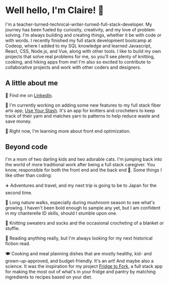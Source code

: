 # Well hello, I'm Claire! 👋
I'm a teacher-turned-technical-writer-turned-full-stack-developer. My journey has been fueled by curiosity, creativity, and my love of problem solving. I'm always building and creating things, whether it be with code or with words. I recently finished my full stack development bootcamp at Codeop, where I added to my SQL knowledge and learned Javascript, React, CSS, Node.js, and Vue, along with other tools. I like to build my own projects that solve real problems for me, so you'll see plenty of knitting, cooking, and hiking apps from me! I'm also so excited to contribute to collaborative projects and work with other coders and designers.

## A little about me
🔎 Find me on [LinkedIn](www.linkedin.com/in/claire-carter-e).

🔧 I'm currently working on adding some new features to my full stack fiber arts app, [Use Your Stash](https://github.com/carterclairee/use-your-stash). It's an app for knitters and crocheters to keep track of their yarn and matches yarn to patterns to help reduce waste and save money.

🌱 Right now, I'm learning more about front end optimization.

## Beyond code
I'm a mom of two darling kids and two adorable cats. I'm jumping back into the world of more traditional work after being a full stack caregiver. You know, responsible for both the front end and the back end 👶. Some things I like other than coding:

✈️ Adventures and travel, and my next trip is going to be to Japan for the second time.

🍄 Long nature walks, especially during mushroom season to see what's growing. I haven't been bold enough to sample any yet, but I am confident in my chanterelle ID skills, should I stumble upon one.

🧶 Knitting sweaters and socks and the occasional crocheting of a blanket or stuffie.

📖 Reading anything really, but I'm always looking for my next historical fiction read.

🍽️ Cooking and meal planning dishes that are mostly healthy, kid- and grown-up-approved, and budget-friendly. It's an art! And maybe also a science. It was the inspiration for my project [Fridge to Fork](https://github.com/Ingersdotter/Fridge-to-Fork), a full stack app for making the most out of what's in your fridge and pantry by matching ingredients to recipes based on your diet.